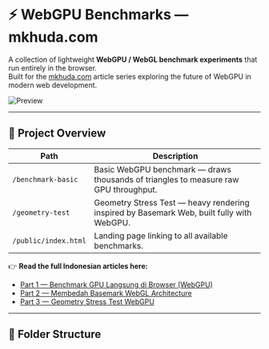 # ⚡ WebGPU Benchmarks — mkhuda.com

A collection of lightweight **WebGPU / WebGL benchmark experiments** that run entirely in the browser.  
Built for the [mkhuda.com](https://mkhuda.com) article series exploring the future of WebGPU in modern web development.

![Preview](https://cdn.mkhuda.com/wp-content/uploads/2025/10/Screenshot-2025-10-13-072354.png)

---

## 🧩 Project Overview

| Path | Description |
|------|--------------|
| `/benchmark-basic` | Basic WebGPU benchmark — draws thousands of triangles to measure raw GPU throughput. |
| `/geometry-test` | Geometry Stress Test — heavy rendering inspired by Basemark Web, built fully with WebGPU. |
| `/public/index.html` | Landing page linking to all available benchmarks. |

👉 **Read the full Indonesian articles here:**
- [Part 1 — Benchmark GPU Langsung di Browser (WebGPU)](https://mkhuda.com/benchmark-gpu-browser-webgpu)
- [Part 2 — Membedah Basemark WebGL Architecture](https://mkhuda.com/bedah-basemark-webgl-architecture)
- [Part 3 — Geometry Stress Test WebGPU](https://mkhuda.com/geometry-stress-test-webgpu)

---

## 📁 Folder Structure



